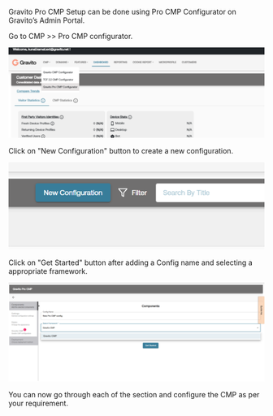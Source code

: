 Gravito Pro CMP Setup can be done using Pro CMP Configurator on Gravito’s Admin Portal.

Go to CMP >> Pro CMP configurator.

![](./img/pro_configurator_link.png)

Click on "New Configuration" button to create a new configuration.

![](./img/new_config.png)

Click on "Get Started" button after adding a Config name and selecting a appropriate framework.

![](./img/configurator_setup.png)

You can now go through each of the section and configure the CMP as per your requirement.
